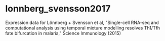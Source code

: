 # lonnberg_svensson2017
Expression data for Lönnberg + Svensson et al, "Single-cell RNA-seq and computational analysis using temporal mixture modelling resolves Th1/Tfh fate bifurcation in malaria," Science Immunology (2015) 
